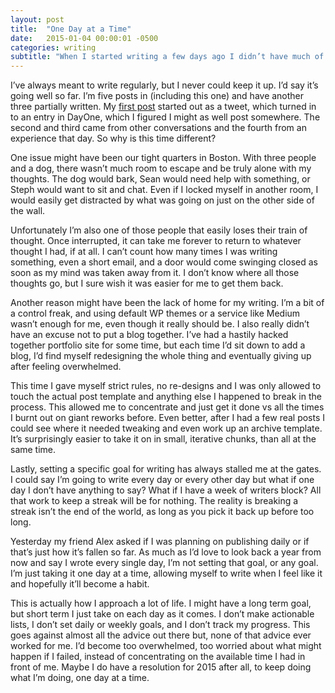 ```yaml
---
layout: post
title:  "One Day at a Time"
date:   2015-01-04 00:00:01 -0500
categories: writing
subtitle: "When I started writing a few days ago I didn’t have much of a plan"
---
```


I’ve always meant to write regularly, but I never could keep it up. I’d say it’s going well so far. I’m five posts in (including this one) and have another three partially written. My [first post]() started out as a tweet, which turned in to an entry in DayOne, which I figured I might as well post somewhere. The second and third came from other conversations and the fourth from an experience that day. So why is this time different?

One issue might have been our tight quarters in Boston. With three people and a dog, there wasn’t much room to escape and be truly alone with my thoughts. The dog would bark, Sean would need help with something, or Steph would want to sit and chat. Even if I locked myself in another room, I would easily get distracted by what was going on just on the other side of the wall.

Unfortunately I’m also one of those people that easily loses their train of thought. Once interrupted, it can take me forever to return to whatever thought I had, if at all. I can’t count how many times I was writing something, even a short email, and a door would come swinging closed as soon as my mind was taken away from it. I don’t know where all those thoughts go, but I sure wish it was easier for me to get them back.

Another reason might have been the lack of home for my writing. I’m a bit of a control freak, and using default WP themes or a service like Medium wasn’t enough for me, even though it really should be. I also really didn’t have an excuse not to put a blog together. I’ve had a hastily hacked together portfolio site for some time, but each time I’d sit down to add a blog, I’d find myself redesigning the whole thing and eventually giving up after feeling overwhelmed.

This time I gave myself strict rules, no re-designs and I was only allowed to touch the actual post template and anything else I happened to break in the process. This allowed me to concentrate and just get it done vs all the times I burnt out on giant reworks before. Even better, after I had a few real posts I could see where it needed tweaking and even work up an archive template. It’s surprisingly easier to take it on in small, iterative chunks, than all at the same time.

Lastly, setting a specific goal for writing has always stalled me at the gates. I could say I’m going to write every day or every other day but what if one day I don’t have anything to say? What if I have a week of writers block? All that work to keep a streak will be for nothing. The reality is breaking a streak isn’t the end of the world, as long as you pick it back up before too long.

Yesterday my friend Alex asked if I was planning on publishing daily or if that’s just how it’s fallen so far. As much as I’d love to look back a year from now and say I wrote every single day, I’m not setting that goal, or any goal. I’m just taking it one day at a time, allowing myself to write when I feel like it and hopefully it’ll become a habit.

This is actually how I approach a lot of life. I might have a long term goal, but short term I just take on each day as it comes. I don’t make actionable lists, I don’t set daily or weekly goals, and I don’t track my progress. This goes against almost all the advice out there but, none of that advice ever worked for me. I’d become too overwhelmed, too worried about what might happen if I failed, instead of concentrating on the available time I had in front of me. Maybe I do have a resolution for 2015 after all, to keep doing what I’m doing, one day at a time.
